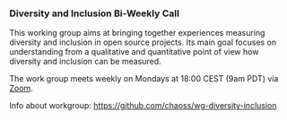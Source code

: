 ### Diversity and Inclusion Bi-Weekly Call

This working group aims at bringing together experiences measuring diversity and inclusion in open source projects. Its main goal focuses on understanding from a qualitative and quantitative point of view how diversity and inclusion can be measured.

The work group meets weekly on Mondays at 18:00 CEST (9am PDT) via [Zoom](https://unomaha.zoom.us/j/720431288).

Info about workgroup: https://github.com/chaoss/wg-diversity-inclusion
